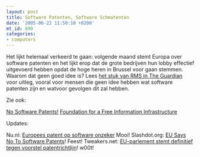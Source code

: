 ```yaml
---
layout: post
title: Software Patenten, Software Schmatenten
date: '2005-06-22 11:50:10 +0200'
mt_id: 690
categories:
- computers
---
```

Het lijkt helemaal verkeerd te gaan: volgende maand stemt Europa over software patenten en het lijkt erop dat de grote bedrijven hun lobby effectief uitgevoerd hebben opdat de hoge heren in Brussel voor gaan stemmen. Waarom dat geen goed idee is? Lees <a href="http://www.guardian.co.uk/online/comment/story/0,12449,1510566,00.html">het stuk van RMS in The Guardian</a> voor uitleg, vooral voor mensen die geen idee hebben wat software patenten zijn en watvoor gevolgen dit zal hebben.

Zie ook:

<a href="http://www.nosoftwarepatents.com/">No Software Patents!</a>
<a href="http://www.ffii.org/">Foundation for a Free Information Infrastructure</a>

Updates:

Nu.nl: <a href="http://www.nu.nl/news/552101/52/Europees_patent_op_software_onzeker.html">Europees patent op software onzeker</a> Mooi!
Slashdot.org: <a href="http://yro.slashdot.org/yro/05/07/06/1156214.shtml?tid=155&tid=17">EU Says No To Software Patents</a>! Feest!
Tweakers.net: <a href="http://www.tweakers.net/nieuws/37937">EU-parlement stemt definitief tegen voorstel patentrichtlijn</a>! w00t!
